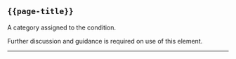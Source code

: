 ## <code>{{page-title}}</code>

A category assigned to the condition.

Further discussion and guidance is required on use of this element.

---